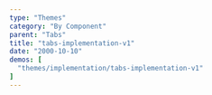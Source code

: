 ```yaml
---
type: "Themes"
category: "By Component"
parent: "Tabs"
title: "tabs-implementation-v1"
date: "2000-10-10"
demos: [
  "themes/implementation/tabs-implementation-v1"
]
---
```

